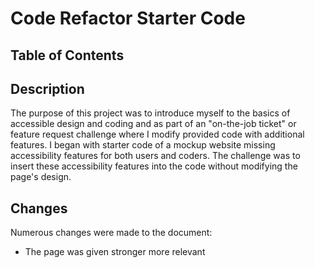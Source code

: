 # Code Refactor Starter Code

## Table of Contents

## Description
The purpose of this project was to introduce myself to the basics of accessible design and coding and as part of an "on-the-job ticket" or feature request challenge where I modify provided code with additional features. I began with starter code of a mockup website missing accessibility features for both users and coders. The challenge was to insert these accessibility features into the code without modifying the page's design.

## Changes
Numerous changes were made to the document:
- The page was given stronger more relevant <title>; 
- Images were provided short alt-text descriptions for screen-readers;
- Various non-semantic elements were swapped out for more fitting semantic elements so developers could have a better idea of the page structure at a glance;
- Comment markers were added for easier visual blocking of the code.

## Screenshots
![Screenshot of the main website.](assets/images/example-screenshot.png)

## License
This repository and the files contained within are not for modification.

## Deployed Application
[Link to the deployed application.](https://karlnh.github.io/module-1-challenge/)

